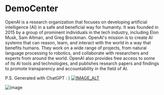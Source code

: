 # DemoCenter
OpenAI is a research organization that focuses on developing artificial intelligence (AI) in a safe and beneficial way for humanity. It was founded in 2015 by a group of prominent individuals in the tech industry, including Elon Musk, Sam Altman, and Greg Brockman. OpenAI's mission is to create AI systems that can reason, learn, and interact with the world in a way that benefits humans. They work on a wide range of projects, from natural language processing to robotics, and collaborate with researchers and experts from around the world. OpenAI also provides free access to some of its AI tools and technologies, and publishes research papers and findings to promote transparency and accountability in the field of AI.

P.S. Generated with ChatGPT : )
[![IMAGE_ALT](https://img.youtube.com)](https://www.youtube.com/watch?v=UmX4kyB2wfg)

![image](https://user-images.githubusercontent.com/66797803/224476294-916c3fba-edcd-417e-8a83-e5a6402bd486.png)
